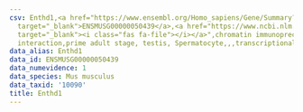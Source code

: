 ```yaml
---
csv: Enthd1,<a href="https://www.ensembl.org/Homo_sapiens/Gene/Summary?db=core;g=ENSMUSG00000050439"
  target="_blank">ENSMUSG00000050439</a>,<a href="https://www.ncbi.nlm.nih.gov/pubmed/25450459"
  target="_blank"><i class="fas fa-file"></i></a>",chromatin immunoprecipitation assay,direct
  interaction,prime adult stage, testis, Spermatocyte,,,transcriptional regulation,
data_alias: Enthd1
data_id: ENSMUSG00000050439
data_numevidence: 1
data_species: Mus musculus
data_taxid: '10090'
title: Enthd1
---
```


